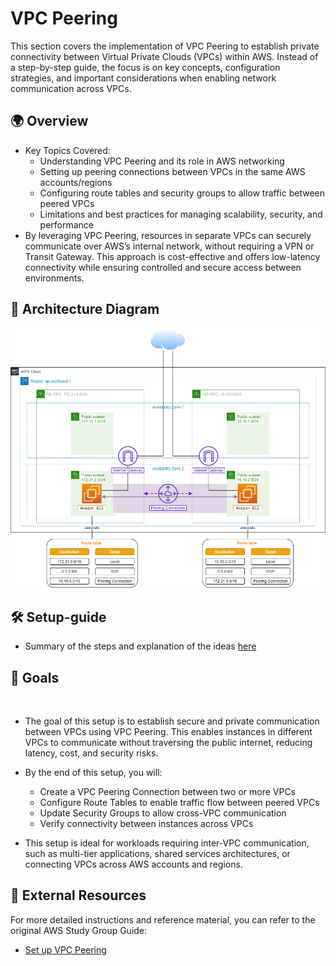 # VPC Peering

This section covers the implementation of VPC Peering to establish private connectivity between Virtual Private Clouds (VPCs) within AWS. Instead of a step-by-step guide, the focus is on key concepts, configuration strategies, and important considerations when enabling network communication across VPCs.

## 🌍 Overview  

- Key Topics Covered:
    - Understanding VPC Peering and its role in AWS networking
    - Setting up peering connections between VPCs in the same AWS accounts/regions
    - Configuring route tables and security groups to allow traffic between peered VPCs
    - Limitations and best practices for managing scalability, security, and performance
- By leveraging VPC Peering, resources in separate VPCs can securely communicate over AWS’s internal network, without requiring a VPN or Transit Gateway. This approach is cost-effective and offers low-latency connectivity while ensuring controlled and secure access between environments.

## 📐 Architecture Diagram

![VPC peering](/VPC-Peering/screenshots/VPC-Peering-Architect.png)

## 🛠 Setup-guide

- Summary of the steps and explanation of the ideas [here](/VPC-Peering/Setup-guide.md)
  

## 🎯 Goals 
 
- The goal of this setup is to establish secure and private communication between VPCs using VPC Peering. This enables instances in different VPCs to communicate without traversing the public internet, reducing latency, cost, and security risks.

- By the end of this setup, you will:
    - Create a VPC Peering Connection between two or more VPCs
    - Configure Route Tables to enable traffic flow between peered VPCs
    - Update Security Groups to allow cross-VPC communication
    - Verify connectivity between instances across VPCs

- This setup is ideal for workloads requiring inter-VPC communication, such as multi-tier applications, shared services architectures, or connecting VPCs across AWS accounts and regions.
  
## 🔗 External Resources

For more detailed instructions and reference material, you can refer to the original AWS Study Group Guide:

- [Set up VPC Peering](https://000019.awsstudygroup.com/)
